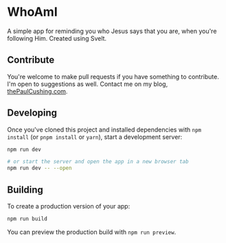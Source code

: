 # WhoAmI

A simple app for reminding you who Jesus says that you are, when you're following Him. Created using Svelt.

## Contribute

You're welcome to make pull requests if you have something to contribute. I'm open to suggestions as well. Contact me on my blog, [thePaulCushing.com](https://www.thepaulcushing.com/about/).

## Developing

Once you've cloned this project and installed dependencies with `npm install` (or `pnpm install` or `yarn`), start a development server:

```bash
npm run dev

# or start the server and open the app in a new browser tab
npm run dev -- --open
```

## Building

To create a production version of your app:

```bash
npm run build
```

You can preview the production build with `npm run preview`.
